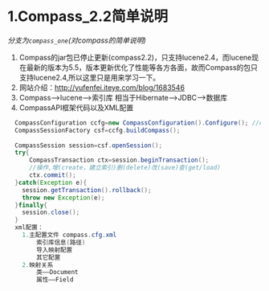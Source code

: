 # 1.Compass_2.2简单说明
*分支为`compass_one`(对compass的简单说明)*

1. Compass的jar包已停止更新(compass2.2)，只支持lucene2.4，而lucene现在最新的版本为5.5，版本更新优化了性能等各方各面，故而Compass的包只支持lucene2.4,所以这里只是用来学习一下。
2. 网站介绍：http://yufenfei.iteye.com/blog/1683546
3. Compass——>lucene——>索引库   相当于Hibernate——>JDBC——>数据库
4. CompassAPI框架代码以及XML配置
```java
  CompassConfiguration ccfg=new CompassConfiguration().Configure(); //compass.cfg.xml
  CompassSessionFactory csf=ccfg.buildCompass();
  
  CompassSession session=csf.openSession();
  try{
      CompassTransaction ctx=session.beginTransaction();
      //操作,增(create，建立索引)删(delete)改(save)查(get/load)
      ctx.commit();
  }catch(Exception e){
  	session.getTransaction().rollback();
  	throw new Exception(e);
  }finally{
  	session.close();
  }
  xml配置：
	1.主配置文件 compass.cfg.xml
  		索引库信息(路径)
  		导入映射配置
  		其它配置
  	2.映射关系  
 		类——Document
 		属性——Field 
```